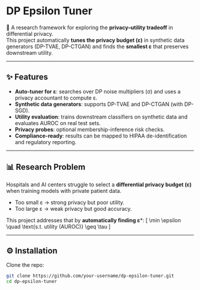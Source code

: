 # DP Epsilon Tuner

🚀 A research framework for exploring the **privacy–utility tradeoff** in differential privacy.  
This project automatically **tunes the privacy budget (ε)** in synthetic data generators (DP-TVAE, DP-CTGAN) and finds the **smallest ε** that preserves downstream utility.

---

## ✨ Features
- **Auto-tuner for ε**: searches over DP noise multipliers (σ) and uses a privacy accountant to compute ε.  
- **Synthetic data generators**: supports DP-TVAE and DP-CTGAN (with DP-SGD).  
- **Utility evaluation**: trains downstream classifiers on synthetic data and evaluates AUROC on real test sets.  
- **Privacy probes**: optional membership-inference risk checks.  
- **Compliance-ready**: results can be mapped to HIPAA de-identification and regulatory reporting.

---

## 📊 Research Problem
Hospitals and AI centers struggle to select a **differential privacy budget (ε)** when training models with private patient data.  
- Too small ε → strong privacy but poor utility.  
- Too large ε → weak privacy but good accuracy.  

This project addresses that by **automatically finding ε***:
\[
\min \epsilon \quad \text{s.t. utility (AUROC)} \geq \tau
\]

---

## ⚙️ Installation

Clone the repo:
```bash
git clone https://github.com/your-username/dp-epsilon-tuner.git
cd dp-epsilon-tuner
